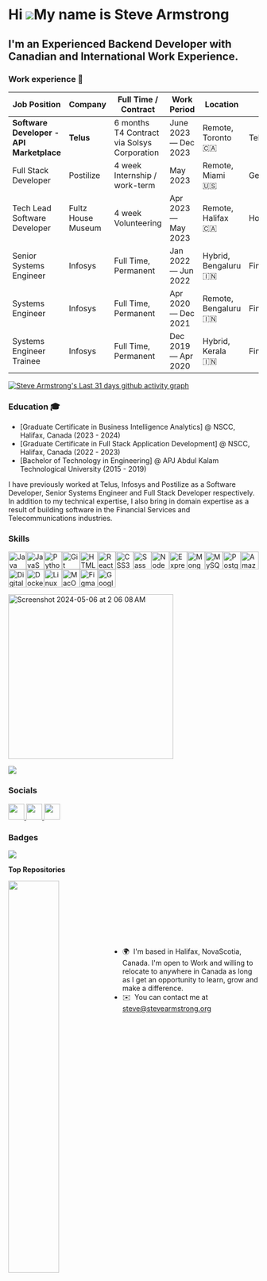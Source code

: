 Hi ![](https://user-images.githubusercontent.com/18350557/176309783-0785949b-9127-417c-8b55-ab5a4333674e.gif)My name is Steve Armstrong
=======================================================================================================================================

I'm an Experienced Backend Developer with Canadian and International Work Experience.
-------------------------------------------------------------------------------------


### Work experience 👔
| Job Position           | Company         | Full Time / Contract                         | Work Period       | Location | Domain            |
| ---------------------- | --------------- | -------------------------------------------- | ----------------- | -------- | ----------------- |
| **Software Developer - API Marketplace** | **Telus** | 6 months T4 Contract via Solsys Corporation | June 2023 — Dec 2023 | Remote, Toronto 🇨🇦 | Telecommunications |
| Full Stack Developer | Postilize | 4 week Internship / work-term | May 2023 | Remote, Miami 🇺🇸 | Generative AI |
| Tech Lead Software Developer | Fultz House Museum | 4 week Volunteering | Apr 2023 — May 2023 | Remote, Halifax 🇨🇦 | Hospitality |
| Senior Systems Engineer | Infosys | Full Time, Permanent | Jan 2022 — Jun 2022 | Hybrid, Bengaluru 🇮🇳 | Financial Services |
| Systems Engineer | Infosys | Full Time, Permanent | Apr 2020 — Dec 2021 | Remote, Bengaluru 🇮🇳 | Financial Services |
| Systems Engineer Trainee | Infosys | Full Time, Permanent | Dec 2019 — Apr 2020 | Hybrid, Kerala 🇮🇳 | Financial Services |



[![Steve Armstrong's Last 31 days github activity graph](https://github-readme-activity-graph.vercel.app/graph?username=stevearmstrong-dev&custom_title=Steve's%20Last%2031%20days%20Contribution%20Graph&theme=github)](https://github.com/stevearmstrong-dev/github-readme-activity-graph)

### Education 🎓
- [Graduate Certificate in Business Intelligence Analytics] @ NSCC, Halifax, Canada (2023 - 2024)
- [Graduate Certificate in Full Stack Application Development] @ NSCC, Halifax, Canada (2022 - 2023)
- [Bachelor of Technology in Engineering] @ APJ Abdul Kalam Technological University (2015 - 2019)


I have previously worked at Telus, Infosys and Postilize as a Software Developer, Senior Systems Engineer and Full Stack Developer respectively. In addition to my technical expertise, I also bring in domain expertise as a result of building software in the Financial Services and Telecommunications industries.

### Skills


<p align="left">
<a href="https://www.oracle.com/java/" target="_blank" rel="noreferrer"><img src="https://raw.githubusercontent.com/danielcranney/readme-generator/main/public/icons/skills/java-colored.svg" width="36" height="36" alt="Java" /></a><a href="https://developer.mozilla.org/en-US/docs/Web/JavaScript" target="_blank" rel="noreferrer"><img src="https://raw.githubusercontent.com/danielcranney/readme-generator/main/public/icons/skills/javascript-colored.svg" width="36" height="36" alt="JavaScript" /></a><a href="https://www.python.org/" target="_blank" rel="noreferrer"><img src="https://raw.githubusercontent.com/danielcranney/readme-generator/main/public/icons/skills/python-colored.svg" width="36" height="36" alt="Python" /></a><a href="https://git-scm.com/" target="_blank" rel="noreferrer"><img src="https://raw.githubusercontent.com/danielcranney/readme-generator/main/public/icons/skills/git-colored.svg" width="36" height="36" alt="Git" /></a><a href="https://developer.mozilla.org/en-US/docs/Glossary/HTML5" target="_blank" rel="noreferrer"><img src="https://raw.githubusercontent.com/danielcranney/readme-generator/main/public/icons/skills/html5-colored.svg" width="36" height="36" alt="HTML5" /></a><a href="https://reactjs.org/" target="_blank" rel="noreferrer"><img src="https://raw.githubusercontent.com/danielcranney/readme-generator/main/public/icons/skills/react-colored.svg" width="36" height="36" alt="React" /></a><a href="https://www.w3.org/TR/CSS/#css" target="_blank" rel="noreferrer"><img src="https://raw.githubusercontent.com/danielcranney/readme-generator/main/public/icons/skills/css3-colored.svg" width="36" height="36" alt="CSS3" /></a><a href="https://sass-lang.com/" target="_blank" rel="noreferrer"><img src="https://raw.githubusercontent.com/danielcranney/readme-generator/main/public/icons/skills/sass-colored.svg" width="36" height="36" alt="Sass" /></a><a href="https://nodejs.org/en/" target="_blank" rel="noreferrer"><img src="https://raw.githubusercontent.com/danielcranney/readme-generator/main/public/icons/skills/nodejs-colored.svg" width="36" height="36" alt="NodeJS" /></a><a href="https://expressjs.com/" target="_blank" rel="noreferrer"><img src="https://raw.githubusercontent.com/danielcranney/readme-generator/main/public/icons/skills/express-colored.svg" width="36" height="36" alt="Express" /></a><a href="https://www.mongodb.com/" target="_blank" rel="noreferrer"><img src="https://raw.githubusercontent.com/danielcranney/readme-generator/main/public/icons/skills/mongodb-colored.svg" width="36" height="36" alt="MongoDB" /></a><a href="https://www.mysql.com/" target="_blank" rel="noreferrer"><img src="https://raw.githubusercontent.com/danielcranney/readme-generator/main/public/icons/skills/mysql-colored.svg" width="36" height="36" alt="MySQL" /></a><a href="https://www.postgresql.org/" target="_blank" rel="noreferrer"><img src="https://raw.githubusercontent.com/danielcranney/readme-generator/main/public/icons/skills/postgresql-colored.svg" width="36" height="36" alt="PostgreSQL" /></a><a href="https://aws.amazon.com" target="_blank" rel="noreferrer"><img src="https://raw.githubusercontent.com/danielcranney/readme-generator/main/public/icons/skills/aws-colored.svg" width="36" height="36" alt="Amazon Web Services" /></a><a href="https://www.digitalocean.com" target="_blank" rel="noreferrer"><img src="https://raw.githubusercontent.com/danielcranney/readme-generator/main/public/icons/skills/digitalocean-colored.svg" width="36" height="36" alt="Digital Ocean" /></a><a href="https://www.docker.com/" target="_blank" rel="noreferrer"><img src="https://raw.githubusercontent.com/danielcranney/readme-generator/main/public/icons/skills/docker-colored.svg" width="36" height="36" alt="Docker" /></a><a href="https://www.linux.org" target="_blank" rel="noreferrer"><img src="https://raw.githubusercontent.com/danielcranney/readme-generator/main/public/icons/skills/linux-colored.svg" width="36" height="36" alt="Linux" /></a><a href="https://apple.com" target="_blank" rel="noreferrer"><img src="https://raw.githubusercontent.com/danielcranney/readme-generator/main/public/icons/skills/macos-colored.svg" width="36" height="36" alt="MacOS" /></a><a href="https://www.figma.com/" target="_blank" rel="noreferrer"><img src="https://raw.githubusercontent.com/danielcranney/readme-generator/main/public/icons/skills/figma-colored.svg" width="36" height="36" alt="Figma" /></a><a href="https://cloud.google.com/" target="_blank" rel="noreferrer"><img src="https://raw.githubusercontent.com/danielcranney/readme-generator/main/public/icons/skills/googlecloud-colored.svg" width="36" height="36" alt="Google Cloud" /></a>
</p>
<!-- <img width="338" alt="Screenshot 2024-05-06 at 2 02 39 AM" src="https://github.com/stevearmstrong-dev/stevearmstrong-dev/assets/113034949/889c8da7-dc39-4cd8-9f58-3810c4e93c52"> -->
<img width="332" alt="Screenshot 2024-05-06 at 2 06 08 AM" src="https://github.com/stevearmstrong-dev/stevearmstrong-dev/assets/113034949/f168b6a3-d31f-47b0-88ef-afa1b4815057">


![](http://github-profile-summary-cards.vercel.app/api/cards/productive-time?username=stevearmstrong-dev&theme=github_dark&utcOffset=8)

### Socials

<p align="left"> <a href="https://www.github.com/stevearmstrong-dev" target="_blank" rel="noreferrer"> <picture> <source media="(prefers-color-scheme: dark)" srcset="https://raw.githubusercontent.com/danielcranney/readme-generator/main/public/icons/socials/github-dark.svg" /> <source media="(prefers-color-scheme: light)" srcset="https://raw.githubusercontent.com/danielcranney/readme-generator/main/public/icons/socials/github.svg" /> <img src="https://raw.githubusercontent.com/danielcranney/readme-generator/main/public/icons/socials/github.svg" width="32" height="32" /> </picture> </a> <a href="https://www.linkedin.com/in/stevearmstrong-dev" target="_blank" rel="noreferrer"> <picture> <source media="(prefers-color-scheme: dark)" srcset="https://raw.githubusercontent.com/danielcranney/readme-generator/main/public/icons/socials/linkedin-dark.svg" /> <source media="(prefers-color-scheme: light)" srcset="https://raw.githubusercontent.com/danielcranney/readme-generator/main/public/icons/socials/linkedin.svg" /> <img src="https://raw.githubusercontent.com/danielcranney/readme-generator/main/public/icons/socials/linkedin.svg" width="32" height="32" /> </picture> </a> <a href="https://www.x.com/stevetechwizard" target="_blank" rel="noreferrer"> <picture> <source media="(prefers-color-scheme: dark)" srcset="https://raw.githubusercontent.com/danielcranney/readme-generator/main/public/icons/socials/twitter-dark.svg" /> <source media="(prefers-color-scheme: light)" srcset="https://raw.githubusercontent.com/danielcranney/readme-generator/main/public/icons/socials/twitter.svg" /> <img src="https://raw.githubusercontent.com/danielcranney/readme-generator/main/public/icons/socials/twitter.svg" width="32" height="32" /> </picture> </a></p>

### Badges

<a href="http://www.github.com/stevearmstrong-dev"><img src="https://github-readme-streak-stats.herokuapp.com/?user=stevearmstrong-dev&stroke=ffffff&background=1c1917&ring=0891b2&fire=0891b2&currStreakNum=ffffff&currStreakLabel=0891b2&sideNums=ffffff&sideLabels=ffffff&dates=ffffff&hide_border=true" /></a>

<b>Top Repositories</b>

<div width="100%" align="center"><a href="https://github.com/stevearmstrong-dev/cardiovascular-disease-risk-prediction" align="left"><img align="left" width="45%" src="https://github-readme-stats.vercel.app/api/pin/?username=stevearmstrong-dev&repo=cardiovascular-disease-risk-prediction&title_color=0891b2&text_color=ffffff&icon_color=0891b2&bg_color=1c1917&hide_border=true&locale=en" /></a></div><br /><br /><br /><br /><br /><br /><br />




* 🌍  I'm based in Halifax, NovaScotia, Canada. I'm open to Work and willing to relocate to anywhere in Canada as long as I get an opportunity to learn, grow and make a difference.
* ✉️  You can contact me at [steve@stevearmstrong.org](mailto:steve@stevearmstrong.org)
